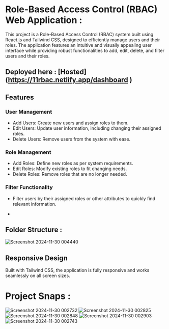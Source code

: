 # Role-Based Access Control (RBAC) Web Application  :
This project is a Role-Based Access Control (RBAC) system built using React.js and Tailwind CSS, designed to efficiently manage users and their roles. The application features an intuitive and visually appealing user interface while providing robust functionalities to add, edit, delete, and filter users and their roles.

## Deployed here : [Hosted] (https://11rbac.netlify.app/dashboard )
## Features
 ### User Management
- Add Users: Create new users and assign roles to them.
- Edit Users: Update user information, including changing their assigned roles.
- Delete Users: Remove users from the system with ease.
### Role Management
- Add Roles: Define new roles as per system requirements.
- Edit Roles: Modify existing roles to fit changing needs.
- Delete Roles: Remove roles that are no longer needed.
### Filter Functionality
- Filter users by their assigned roles or other attributes to quickly find relevant information.

- 
## Folder Structure :
![Screenshot 2024-11-30 004440](https://github.com/user-attachments/assets/c38f55ab-4f44-49ac-ba46-9fd3fab3e528)


## Responsive Design
Built with Tailwind CSS, the application is fully responsive and works seamlessly on all screen sizes.

# Project Snaps :
![Screenshot 2024-11-30 002732](https://github.com/user-attachments/assets/e6ab076d-5f1b-44d5-9f7a-aac3a75b6f68)
![Screenshot 2024-11-30 002825](https://github.com/user-attachments/assets/79f05f59-12e8-4319-852e-dcf020e79ff5)
![Screenshot 2024-11-30 002848](https://github.com/user-attachments/assets/e3b2ba50-2824-486d-8b6c-1132a54ba40e)
![Screenshot 2024-11-30 002903](https://github.com/user-attachments/assets/cc2f45bf-1900-43dd-b3cb-08d88d09845c)
![Screenshot 2024-11-30 002743](https://github.com/user-attachments/assets/9a3f19ca-2b58-4d6d-b19f-8c6a028aad15)
